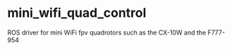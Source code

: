 # mini_wifi_quad_control
ROS driver for mini WiFi fpv quadrotors such as the CX-10W and the F777-954

